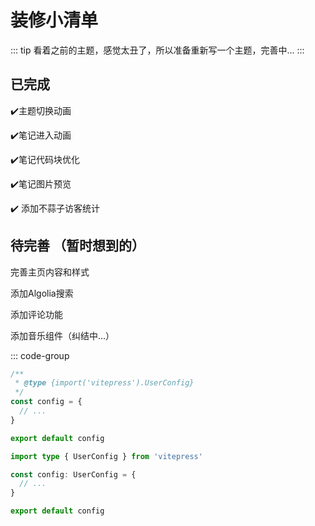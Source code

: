 # 装修小清单
::: tip
看着之前的主题，感觉太丑了，所以准备重新写一个主题，完善中...
:::
## 已完成

✔️主题切换动画    

✔️笔记进入动画

✔️笔记代码块优化

✔️笔记图片预览

✔️ 添加不蒜子访客统计

## 待完善 （暂时想到的）

完善主页内容和样式

添加Algolia搜索

添加评论功能

添加音乐组件（纠结中...）

::: code-group

```js [config.js]
/**
 * @type {import('vitepress').UserConfig}
 */
const config = {
  // ...
}

export default config
```

```ts [config.ts]
import type { UserConfig } from 'vitepress'

const config: UserConfig = {
  // ...
}

export default config
```